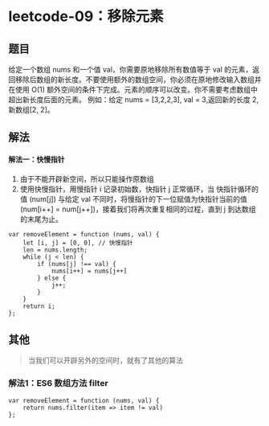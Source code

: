 # leetcode-09：移除元素
## 题目
给定一个数组 nums 和一个值 val，你需要原地移除所有数值等于 val 的元素，返回移除后数组的新长度。不要使用额外的数组空间，你必须在原地修改输入数组并在使用 O(1) 额外空间的条件下完成。元素的顺序可以改变。你不需要考虑数组中超出新长度后面的元素。
例如：给定 nums = [3,2,2,3], val = 3,返回新的长度 2, 新数组[2, 2]。 

## 解法
#### 解法一：快慢指针
1. 由于不能开辟新空间，所以只能操作原数组
2. 使用快慢指针，用慢指针 i 记录初始数，快指针 j 正常循环，当 快指针循环的值 (num[j]) 与给定 val 不同时，将慢指针的下一位赋值为快指针当前的值 (num[i++] = num[j++])，接着我们将再次重复相同的过程，直到 j 到达数组的末尾为止。

```
var removeElement = function (nums, val) {
    let [i, j] = [0, 0], // 快慢指针
    len = nums.length;
    while (j < len) {
        if (nums[j] !== val) {
            nums[i++] = nums[j++]
        } else {
            j++;
        }
    }
    return i;
};
```

## 其他
> 当我们可以开辟另外的空间时，就有了其他的算法

### 解法1：ES6 数组方法 filter

```
var removeElement = function (nums, val) {
    return nums.filter(item => item != val)
};
```

